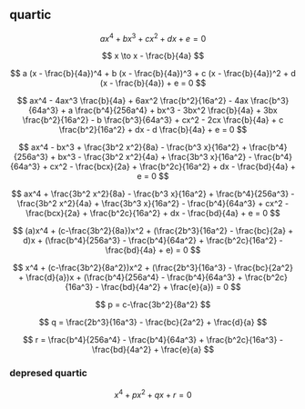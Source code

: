 ## quartic

$$ ax^4 + bx^3 + cx^2 + dx + e = 0 $$

$$ x \to x - \frac{b}{4a} $$

$$ a (x - \frac{b}{4a})^4 + b (x - \frac{b}{4a})^3 + c (x - \frac{b}{4a})^2 + d (x - \frac{b}{4a}) + e = 0 $$

$$ ax^4 - 4ax^3 \frac{b}{4a} + 6ax^2 \frac{b^2}{16a^2} - 4ax \frac{b^3}{64a^3} + a \frac{b^4}{256a^4} + bx^3 - 3bx^2 \frac{b}{4a} + 3bx \frac{b^2}{16a^2} - b \frac{b^3}{64a^3} + cx^2 - 2cx \frac{b}{4a} + c \frac{b^2}{16a^2} + dx - d \frac{b}{4a} + e = 0 $$

$$ ax^4 - bx^3 + \frac{3b^2 x^2}{8a} - \frac{b^3 x}{16a^2} + \frac{b^4}{256a^3} + bx^3 - \frac{3b^2 x^2}{4a} + \frac{3b^3 x}{16a^2} - \frac{b^4}{64a^3} + cx^2 - \frac{bcx}{2a} + \frac{b^2c}{16a^2} + dx - \frac{bd}{4a} + e = 0 $$

$$ ax^4 + \frac{3b^2 x^2}{8a} - \frac{b^3 x}{16a^2} + \frac{b^4}{256a^3} - \frac{3b^2 x^2}{4a} + \frac{3b^3 x}{16a^2} - \frac{b^4}{64a^3} + cx^2 - \frac{bcx}{2a} + \frac{b^2c}{16a^2} + dx - \frac{bd}{4a} + e = 0 $$

$$ (a)x^4 + (c-\frac{3b^2}{8a})x^2 + (\frac{2b^3}{16a^2} - \frac{bc}{2a} + d)x + (\frac{b^4}{256a^3} - \frac{b^4}{64a^2} + \frac{b^2c}{16a^2} - \frac{bd}{4a} + e) = 0 $$

$$ x^4 + (c-\frac{3b^2}{8a^2})x^2 + (\frac{2b^3}{16a^3} - \frac{bc}{2a^2} + \frac{d}{a})x + (\frac{b^4}{256a^4} - \frac{b^4}{64a^3} + \frac{b^2c}{16a^3} - \frac{bd}{4a^2} + \frac{e}{a}) = 0 $$

$$ p = c-\frac{3b^2}{8a^2} $$

$$ q = \frac{2b^3}{16a^3} - \frac{bc}{2a^2} + \frac{d}{a} $$

$$ r = \frac{b^4}{256a^4} - \frac{b^4}{64a^3} + \frac{b^2c}{16a^3} - \frac{bd}{4a^2} + \frac{e}{a} $$

### depresed quartic

$$ x^4 + px^2 + qx + r = 0 $$
